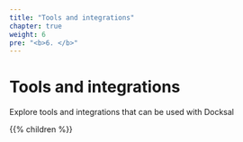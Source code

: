 ```yaml
---
title: "Tools and integrations"
chapter: true
weight: 6
pre: "<b>6. </b>"
---
```


# Tools and integrations

Explore tools and integrations that can be used with Docksal

{{% children %}}
